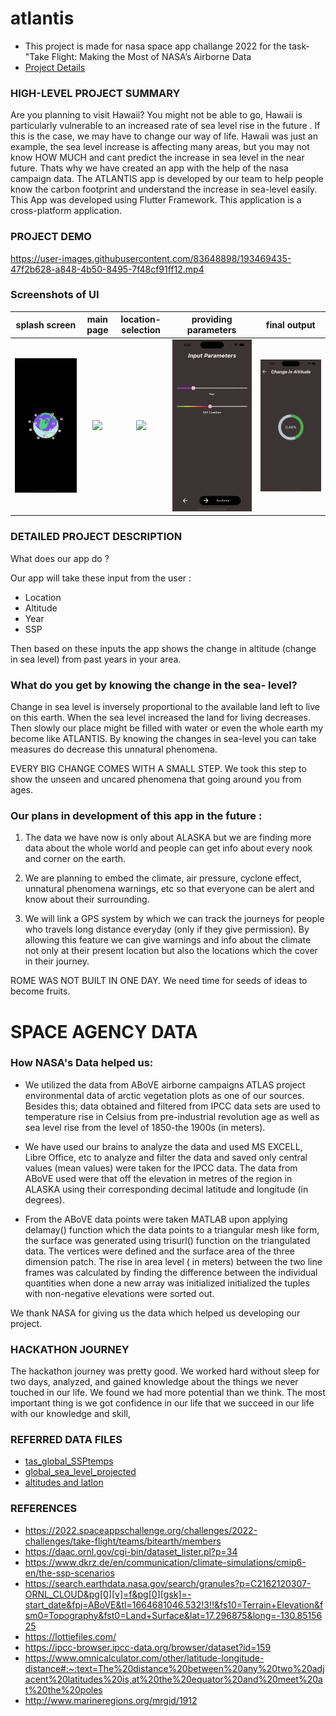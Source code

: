 # atlantis

- This project is made for nasa space app challange 2022 for the task-"Take Flight: Making the Most of NASA’s Airborne Data
- [Project Details](https://www.canva.com/design/DAFNxthwaus/ibYStoQVWF2zweZ8q8mh5w/view?utm_content=DAFNxthwaus&utm_campaign=designshare&utm_medium=link2&utm_source=sharebutton4)

### HIGH-LEVEL PROJECT SUMMARY

Are you planning to visit Hawaii? You might not be able to go, Hawaii is particularly vulnerable to an increased rate of sea level rise in the future . If this is the case, we may have to change our way of life. Hawaii was just an example, the sea level increase is affecting many areas, but you may not know HOW MUCH and cant predict the increase in sea level in the near future. Thats why we have created an app with the help of the nasa campaign data. The ATLANTIS app is developed by our team to help people know the carbon footprint and understand the increase in sea-level easily. This App was developed using Flutter Framework. This application is a cross-platform application.


### PROJECT DEMO



https://user-images.githubusercontent.com/83648898/193469435-47f2b628-a848-4b50-8495-7f48cf91ff12.mp4


### Screenshots of UI

splash screen|main page|location-selection|providing parameters|final output
:-------------------------:|:-------------------------:|:-------------------------:|:-------------------------:|:-------------------------:
![](assets/ss5.png)|![](assets/ss1.png)|![](assets/ss2.png)|![](assets/ss3.png)|![](assets/ss4.png)


### DETAILED PROJECT DESCRIPTION

What does our app do ?

Our app will take these input from the user :
- Location
- Altitude
- Year
- SSP

Then based on these inputs the app shows the change in altitude (change in sea level) from past years in your area.

### What do you get by knowing the change in the sea- level?

Change in sea level is inversely proportional to the available land left to live on this earth. When the sea level increased the land for living decreases. Then slowly our place might be filled with water or even the whole earth my become like ATLANTIS. By knowing the changes in sea-level you can take measures do decrease this unnatural phenomena.

EVERY BIG CHANGE COMES WITH A SMALL STEP.
We took this step to show the unseen and uncared phenomena that going around you from ages.

### Our plans in development of this app in the future :

1. The data we have now is only about ALASKA but we are finding more data about the whole world and people can get info about every nook and corner on the earth.

2. We are planning to embed the climate, air pressure, cyclone effect, unnatural phenomena warnings, etc so that everyone can be alert and know about their surrounding.

3. We will link a GPS system by which we can track the journeys for people who travels long distance everyday (only if they give permission). By allowing this feature we can give warnings and info about the climate not only at their present location but also the locations which the cover in their journey.

ROME WAS NOT BUILT IN ONE DAY.
We need time for seeds of ideas to become fruits.

# SPACE AGENCY DATA

### How NASA's Data helped us:

- We utilized the data from ABoVE airborne campaigns ATLAS project environmental data of arctic vegetation plots as one of our sources. Besides this; data obtained and filtered from IPCC data sets are used to temperature rise in Celsius from pre-industrial revolution age as well as sea level rise from the level of 1850-the 1900s (in meters).

- We have used our brains to analyze the data and used MS EXCELL, Libre Office, etc to analyze and filter the data and saved only central values (mean values) were taken for the IPCC data. The data from ABoVE used were that off the elevation in metres of the region in ALASKA using their corresponding decimal latitude and longitude (in degrees).

- From the ABoVE data points were taken MATLAB upon applying delamay() function which the data points to a triangular mesh like form, the surface was generated using trisurl() function on the triangulated data. The vertices were defined and the surface area of the three dimension patch. The rise in area level ( in meters) between the two line frames was calculated by finding the difference between the individual quantities when done a new array was initialized initialized the tuples with non-negative elevations were sorted out.

We thank NASA for giving us the data which helped us developing our project.

### HACKATHON JOURNEY

The hackathon journey was pretty good. We worked hard without sleep for two days, analyzed, and gained knowledge about the things we never touched in our life. We found we had more potential than we think. The most important thing is we got confidence in our life that we succeed in our life with our knowledge and skill,

### REFERRED DATA FILES
- [tas_global_SSPtemps](https://github.com/bitEarth01/atlantis/blob/main/tas_global_SSPtemps.csv)
- [global_sea_level_projected](https://github.com/bitEarth01/atlantis/blob/main/global_sea_level_projected.csv)
- [altitudes and latlon](https://github.com/bitEarth01/atlantis/blob/main/altitudes%20and%20latlon.csv)

### REFERENCES
- https://2022.spaceappschallenge.org/challenges/2022-challenges/take-flight/teams/bitearth/members
- https://daac.ornl.gov/cgi-bin/dataset_lister.pl?p=34
- https://www.dkrz.de/en/communication/climate-simulations/cmip6-en/the-ssp-scenarios
- https://search.earthdata.nasa.gov/search/granules?p=C2162120307-ORNL_CLOUD&pg[0][v]=f&pg[0][gsk]=-start_date&fpj=ABoVE&tl=1664681046.532!3!!&fs10=Terrain+Elevation&fsm0=Topography&fst0=Land+Surface&lat=17.296875&long=-130.8515625
- https://lottiefiles.com/
- https://ipcc-browser.ipcc-data.org/browser/dataset?id=159
- https://www.omnicalculator.com/other/latitude-longitude-distance#:~:text=The%20distance%20between%20any%20two%20adjacent%20latitudes%20is,at%20the%20equator%20and%20meet%20at%20the%20poles
- http://www.marineregions.org/mrgid/1912
